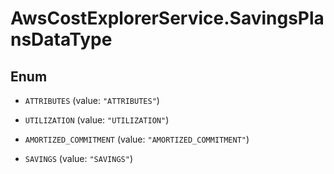 # AwsCostExplorerService.SavingsPlansDataType

## Enum


* `ATTRIBUTES` (value: `"ATTRIBUTES"`)

* `UTILIZATION` (value: `"UTILIZATION"`)

* `AMORTIZED_COMMITMENT` (value: `"AMORTIZED_COMMITMENT"`)

* `SAVINGS` (value: `"SAVINGS"`)


